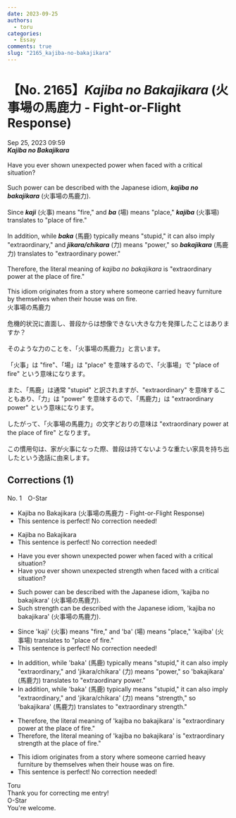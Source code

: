 ```yaml
---
date: 2023-09-25
authors:
  - toru
categories:
  - Essay
comments: true
slug: "2165_kajiba-no-bakajikara"
---
```


# 【No. 2165】<strong><em>Kajiba no Bakajikara</strong></em> (火事場の馬鹿力 - Fight-or-Flight Response)
<div class="date">Sep 25, 2023 09:59</div>
<div id="post"><div id="body_show_ori">
<strong><em>Kajiba no Bakajikara</strong></em><br/><br/>Have you ever shown unexpected power when faced with a critical situation?<br/><br/>Such power can be described with the Japanese idiom, <strong><em>kajiba no bakajikara</em></strong> (火事場の馬鹿力).<br/><br/>Since <strong><em>kaji</em></strong> (火事) means "fire," and <strong><em>ba</em></strong> (場) means "place," <strong><em>kajiba</em></strong> (火事場) translates to "place of fire."<br/><br/>In addition, while <strong><em>baka</em></strong> (馬鹿) typically means "stupid," it can also imply "extraordinary," and <strong><em>jikara/chikara</em></strong> (力) means "power," so <strong><em>bakajikara</em></strong> (馬鹿力) translates to "extraordinary power."<br/><br/>Therefore, the literal meaning of <em>kajiba no bakajikara</em> is "extraordinary power at the place of fire."<br/><br/>This idiom originates from a story where someone carried heavy furniture by themselves when their house was on fire.
</div></div>

<!-- more -->

<div id="post_ja"><div id="body_show_mo">
火事場の馬鹿力<br/><br/>危機的状況に直面し、普段からは想像できない大きな力を発揮したことはありますか？<br/><br/>そのような力のことを、「火事場の馬鹿力」と言います。<br/><br/>「火事」は "fire"、「場」は "place" を意味するので、「火事場」で "place of fire" という意味になります。<br/><br/>また、「馬鹿」は通常 "stupid" と訳されますが、"extraordinary" を意味することもあり、「力」は "power" を意味するので、「馬鹿力」は "extraordinary power" という意味になります。<br/><br/>したがって、「火事場の馬鹿力」の文字どおりの意味は "extraordinary power at the place of fire" となります。<br/><br/>この慣用句は、家が火事になった際、普段は持てないような重たい家具を持ち出したという逸話に由来します。
</div></div>

## Corrections (1)
<div id="block"><div class="first_name"> No. 1　<span class="just_name">O-Star</span></div><div id="block2">
<ul class="correction_field">
<li class="incorrect">Kajiba no Bakajikara (火事場の馬鹿力 - Fight-or-Flight Response)</li>
<li class="corrected perfect">This sentence is perfect! No correction needed!</li>
</ul>
<ul class="correction_field">
<li class="incorrect">Kajiba no Bakajikara</li>
<li class="corrected perfect">This sentence is perfect! No correction needed!</li>
</ul>
<ul class="correction_field">
<li class="incorrect">Have you ever shown unexpected power when faced with a critical situation?</li>
<li class="corrected correct">
Have you ever shown unexpected<span class="f_bold"> strength </span>when faced with a critical situation?
</li>
</ul>
<ul class="correction_field">
<li class="incorrect">Such power can be described with the Japanese idiom, 'kajiba no bakajikara' (火事場の馬鹿力).</li>
<li class="corrected correct">
Such<span class="f_bold"> strength </span>can be described with the Japanese idiom, 'kajiba no bakajikara' (火事場の馬鹿力).
</li>
</ul>
<ul class="correction_field">
<li class="incorrect">Since 'kaji' (火事) means "fire," and 'ba' (場) means "place," 'kajiba' (火事場) translates to "place of fire."</li>
<li class="corrected perfect">This sentence is perfect! No correction needed!</li>
</ul>
<ul class="correction_field">
<li class="incorrect">In addition, while 'baka' (馬鹿) typically means "stupid," it can also imply "extraordinary," and 'jikara/chikara' (力) means "power," so 'bakajikara' (馬鹿力) translates to "extraordinary power."</li>
<li class="corrected correct">
In addition, while 'baka' (馬鹿) typically means "stupid," it can also imply "extraordinary," and 'jikara/chikara' (力) means <span class="f_bold">"strength," </span>so 'bakajikara' (馬鹿力) translates to "extraordinary<span class="f_bold"> strength."</span>
</li>
</ul>
<ul class="correction_field">
<li class="incorrect">Therefore, the literal meaning of 'kajiba no bakajikara' is "extraordinary power at the place of fire."</li>
<li class="corrected correct">
Therefore, the literal meaning of 'kajiba no bakajikara' is "extraordinary <span class="f_bold">strength</span> at the place of fire."
</li>
</ul>
<ul class="correction_field">
<li class="incorrect">This idiom originates from a story where someone carried heavy furniture by themselves when their house was on fire.</li>
<li class="corrected perfect">This sentence is perfect! No correction needed!</li>
</ul>
</div><div class="name"><span class="just_name">Toru</span><br>
Thank you for correcting me entry!
</div>
<div class="name"><span class="just_name">O-Star</span><br>
You're welcome.
</div>
</div>
